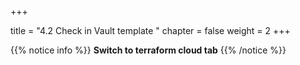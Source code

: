 +++

title = "4.2 Check in Vault template "
chapter = false
weight = 2
+++


{{% notice info %}}
__Switch to terraform cloud tab__
{{% /notice %}}


